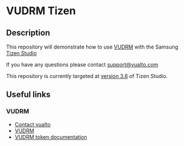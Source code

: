 # VUDRM Tizen

## Description

This repository will demonstrate how to use [VUDRM](https://vudrm.vualto.com/) with the Samsung [Tizen Studio](https://developer.tizen.org/development/tizen-studio/download)

If you have any questions please contact support@vualto.com

This repository is currently targeted at [version 3.6](https://developer.tizen.org/development/tizen-studio/download) of Tizen Studio.

## Useful links

### VUDRM

- [Contact vualto](https://www.vualto.com/contact-us/)
- [VUDRM](https://vudrm.vualto.com/)
- [VUDRM token documentation](https://docs.vualto.com/projects/vudrm/en/latest/VUDRM-token.html)
